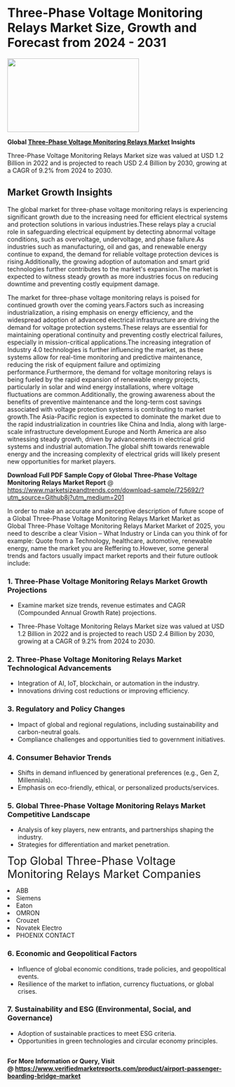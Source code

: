 <H1>Three-Phase Voltage Monitoring Relays Market Size, Growth and Forecast from 2024 - 2031</H1><img class="aligncenter size-medium wp-image-584254" src="https://thirdeyenews.in/wp-content/uploads/2024/09/Global-Market-Research-300x168.jpeg" alt="" width="300" height="168" /><p><strong>Global&nbsp;<a href="https://www.marketsizeandtrends.com/download-sample/725692/?utm_source=Github8j?utm_medium=201">Three-Phase Voltage Monitoring Relays Market</a> Insights</strong></p><p>Three-Phase Voltage Monitoring Relays Market size was valued at USD 1.2 Billion in 2022 and is projected to reach USD 2.4 Billion by 2030, growing at a CAGR of 9.2% from 2024 to 2030.</p><p><h2>Market Growth Insights</h2> <p>The global market for three-phase voltage monitoring relays is experiencing significant growth due to the increasing need for efficient electrical systems and protection solutions in various industries.These relays play a crucial role in safeguarding electrical equipment by detecting abnormal voltage conditions, such as overvoltage, undervoltage, and phase failure.As industries such as manufacturing, oil and gas, and renewable energy continue to expand, the demand for reliable voltage protection devices is rising.Additionally, the growing adoption of automation and smart grid technologies further contributes to the market's expansion.The market is expected to witness steady growth as more industries focus on reducing downtime and preventing costly equipment damage.</p> <p>The market for three-phase voltage monitoring relays is poised for continued growth over the coming years.Factors such as increasing industrialization, a rising emphasis on energy efficiency, and the widespread adoption of advanced electrical infrastructure are driving the demand for voltage protection systems.These relays are essential for maintaining operational continuity and preventing costly electrical failures, especially in mission-critical applications.The increasing integration of Industry 4.0 technologies is further influencing the market, as these systems allow for real-time monitoring and predictive maintenance, reducing the risk of equipment failure and optimizing performance.Furthermore, the demand for voltage monitoring relays is being fueled by the rapid expansion of renewable energy projects, particularly in solar and wind energy installations, where voltage fluctuations are common.Additionally, the growing awareness about the benefits of preventive maintenance and the long-term cost savings associated with voltage protection systems is contributing to market growth.The Asia-Pacific region is expected to dominate the market due to the rapid industrialization in countries like China and India, along with large-scale infrastructure development.Europe and North America are also witnessing steady growth, driven by advancements in electrical grid systems and industrial automation.The global shift towards renewable energy and the increasing complexity of electrical grids will likely present new opportunities for market players.<p><span class=""><strong>Download Full PDF Sample Copy of Global Three-Phase Voltage Monitoring Relays Market Report</strong> @ <a href="https://www.marketsizeandtrends.com/download-sample/725692/?utm_source=Github8j?utm_medium=201" target="_blank">https://www.marketsizeandtrends.com/download-sample/725692/?utm_source=Github8j?utm_medium=201</a></span></p><p>In order to make an accurate and perceptive description of future scope of a Global&nbsp;Three-Phase Voltage Monitoring Relays Market Market as Global&nbsp;Three-Phase Voltage Monitoring Relays Market Market of 2025, you need to describe a clear Vision &ndash; What Industry or Linda can you think of for example: Quote from a Technology, healthcare, automotive, renewable energy, name the market you are Reffering to.However, some general trends and factors usually impact market reports and their future outlook include:</p><h3>1.&nbsp;<strong>Three-Phase Voltage Monitoring Relays Market Growth Projections</strong></h3><ul><li>Examine market size trends, revenue estimates and CAGR (Compounded Annual Growth Rate) projections.</li><li><p>Three-Phase Voltage Monitoring Relays Market size was valued at USD 1.2 Billion in 2022 and is projected to reach USD 2.4 Billion by 2030, growing at a CAGR of 9.2% from 2024 to 2030.</p></li></ul><h3>2.&nbsp;<strong>Three-Phase Voltage Monitoring Relays Market Technological Advancements</strong></h3><ul><li>Integration of AI, IoT, blockchain, or automation in the industry.</li><li>Innovations driving cost reductions or improving efficiency.</li></ul><h3>3.&nbsp;<strong>Regulatory and Policy Changes</strong></h3><ul><li>Impact of global and regional regulations, including sustainability and carbon-neutral goals.</li><li>Compliance challenges and opportunities tied to government initiatives.</li></ul><h3>4.&nbsp;<strong>Consumer Behavior Trends</strong></h3><ul><li>Shifts in demand influenced by generational preferences (e.g., Gen Z, Millennials).</li><li>Emphasis on eco-friendly, ethical, or personalized products/services.</li></ul><h3>5.&nbsp;<strong>Global Three-Phase Voltage Monitoring Relays Market Competitive Landscape</strong></h3><ul><li>Analysis of key players, new entrants, and partnerships shaping the industry.</li><li>Strategies for differentiation and market penetration.</li></ul><p data-pm-slice="1 1 []"><span style="color: inherit; font-family: inherit; font-size: 25px;">Top Global Three-Phase Voltage Monitoring Relays Market Companies</span></p><div class="" data-test-id=""><p><li>ABB</li><li> Siemens</li><li> Eaton</li><li> OMRON</li><li> Crouzet</li><li> Novatek Electro</li><li> PHOENIX CONTACT</li></p></div><h3>6.&nbsp;<strong>Economic and Geopolitical Factors</strong></h3><ul><li>Influence of global economic conditions, trade policies, and geopolitical events.</li><li>Resilience of the market to inflation, currency fluctuations, or global crises.</li></ul><h3>7.&nbsp;<strong>Sustainability and ESG (Environmental, Social, and Governance)</strong></h3><ul><li>Adoption of sustainable practices to meet ESG criteria.</li><li>Opportunities in green technologies and circular economy principles.</li></ul><h2><strong style="font-size: 14px;">For More Information or Query, Visit @&nbsp;</strong><a style="background-color: #ffffff; font-size: 14px;" href="https://www.marketsizeandtrends.com/report/three-phase-voltage-monitoring-relays-market/" target="_blank">https://www.verifiedmarketreports.com/product/airport-passenger-boarding-bridge-market</a></h2>